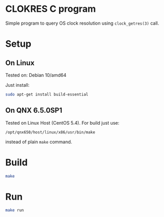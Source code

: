 # CLOKRES C program

Simple program to query OS clock resolution using `clock_getres(3)` call.

# Setup

## On Linux

Tested on: Debian 10/amd64

Just install:

```bash
sudo apt-get install build-essential
```

## On  QNX 6.5.0SP1

Tested on Linux Host (CentOS 5.4). For build just use:
```
/opt/qnx650/host/linux/x86/usr/bin/make
```
instead of plain `make` command.

# Build

```bash
make
```

# Run

```bash
make run
```

